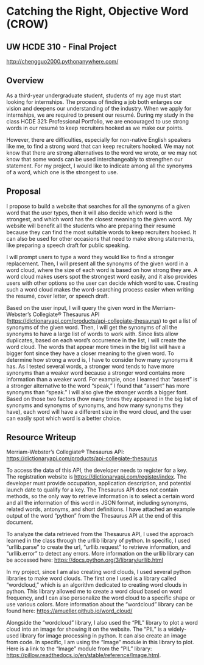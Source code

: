 # Catching the Right, Objective Word (CROW)
## UW HCDE 310 - Final Project
http://chengguo2000.pythonanywhere.com/

## Overview
As a third-year undergraduate student, students of my age must start looking for internships. The process of finding a job both enlarges our vision and deepens our understanding of the industry. When we apply for internships, we are required to present our resumé. During my study in the class HCDE 321: Professional Portfolio, we are encouraged to use strong words in our resumé to keep recruiters hooked as we make our points. 

However, there are difficulties, especially for non-native English speakers like me, to find a strong word that can keep recruiters hooked. We may not know that there are strong alternatives to the word we wrote, or we may not know that some words can be used interchangeably to strengthen our statement. For my project, I would like to indicate among all the synonyms of a word, which one is the strongest to use.


## Proposal
I propose to build a website that searches for all the synonyms of a given word that the user types, then it will also decide which word is the strongest, and which word has the closest meaning to the given word. My website will benefit all the students who are preparing their resumé because they can find the most suitable words to keep recruiters hooked. It can also be used for other occasions that need to make strong statements, like preparing a speech draft for public speaking.

I will prompt users to type a word they would like to find a stronger replacement. Then, I will present all the synonyms of the given word in a word cloud, where the size of each word is based on how strong they are. A word cloud makes users spot the strongest word easily, and it also provides users with other options so the user can decide which word to use. Creating such a word cloud makes the word-searching process easier when writing the resumé, cover letter, or speech draft. 

Based on the user input, I will query the given word in the Merriam-Webster’s Collegiate® Thesaurus API (https://dictionaryapi.com/products/api-collegiate-thesaurus) to get a list of synonyms of the given word. Then, I will get the synonyms of all the synonyms to have a large list of words to work with. Since lists allow duplicates, based on each word’s occurrence in the list, I will create the word cloud. The words that appear more times in the big list will have a bigger font since they have a closer meaning to the given word. To determine how strong a word is, I have to consider how many synonyms it has. As I tested several words, a stronger word tends to have more synonyms than a weaker word because a stronger word contains more information than a weaker word. For example, once I learned that “assert” is a stronger alternative to the word “speak,” I found that “assert” has more synonyms than “speak.” I will also give the stronger words a bigger font. Based on those two factors (how many times they appeared in the big list of synonyms and synonyms of synonyms, and how many synonyms they have), each word will have a different size in the word cloud, and the user can easily spot which word is a better choice.


## Resource Writeup
Merriam-Webster’s Collegiate® Thesaurus API: https://dictionaryapi.com/products/api-collegiate-thesaurus

To access the data of this API, the developer needs to register for a key. The registration website is https://dictionaryapi.com/register/index. The developer must provide occupation, application description, and potential launch date to qualify for a key. The Thesaurus API does not contain methods, so the only way to retrieve information is to select a certain word and all the information of this word in JSON format, including synonyms, related words, antonyms, and short definitions. I have attached an example output of the word “python” from the Thesaurus API at the end of this document.

To analyze the data retrieved from the Thesaurus API, I used the approach learned in the class through the urllib library of python. In specific, I used “urllib.parse” to create the url, “urllib.request” to retrieve information, and “urllib.error” to detect any errors. More information on the urllib library can be accessed here: https://docs.python.org/3/library/urllib.html

In my project, since I am also creating word clouds, I used several python libraries to make word clouds. The first one I used is a library called “wordcloud,” which is an algorithm dedicated to creating word clouds in python. This library allowed me to create a word cloud based on word frequency, and I can also personalize the word cloud to a specific shape or use various colors. More information about the “wordcloud” library can be found here: https://amueller.github.io/word_cloud/ 

Alongside the “wordcloud” library, I also used the “PIL” library to plot a word cloud into an image for showing it on the website. The “PIL” is a widely-used library for image processing in python. It can also create an image from code. In specific, I am using the “Image” module in this library to plot. Here is a link to the “Image” module from the “PIL” library: https://pillow.readthedocs.io/en/stable/reference/Image.html. 
